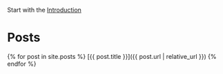 Start with the [Introduction](introduction.html)

# Posts

{% for post in site.posts %}
[{{ post.title }}]({{ post.url | relative_url }})
  {% endfor %}